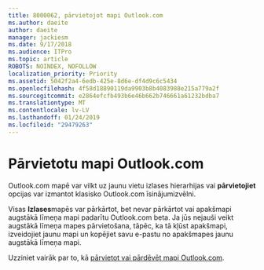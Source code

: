 ```yaml
---
title: 8000062, pārvietojot mapi Outlook.com
ms.author: daeite
author: daeite
manager: jackiesm
ms.date: 9/17/2018
ms.audience: ITPro
ms.topic: article
ROBOTS: NOINDEX, NOFOLLOW
localization_priority: Priority
ms.assetid: 5042f2a4-6edb-425e-8d6e-df4d9c6c5434
ms.openlocfilehash: 4f58d18890119da9903b8b4083988e215a779a2f
ms.sourcegitcommit: e2864efcfb493b6e46b662b746661a61232bdba7
ms.translationtype: MT
ms.contentlocale: lv-LV
ms.lasthandoff: 01/24/2019
ms.locfileid: "29479263"
---
```

# <a name="moving-a-folder-in-outlookcom"></a>Pārvietotu mapi Outlook.com

Outlook.com mapē var vilkt uz jaunu vietu izlases hierarhijas vai **pārvietojiet** opcijas var izmantot klasisko Outlook.com īsinājumizvēlni. 
  
Visas **Izlases**mapēs var pārkārtot, bet nevar pārkārtot vai apakšmapi augstākā līmeņa mapi padarītu Outlook.com beta. Ja jūs nejauši veikt augstākā līmeņa mapes pārvietošana, tāpēc, ka tā kļūst apakšmapi, izveidojiet jaunu mapi un kopējiet savu e-pastu no apakšmapes jaunu augstākā līmeņa mapi. 
  
Uzziniet vairāk par to, kā [pārvietot vai pārdēvēt mapi Outlook.com](https://support.office.com/article/c9c66fed-8a7c-426a-afc6-0d46a72080fb).
  

